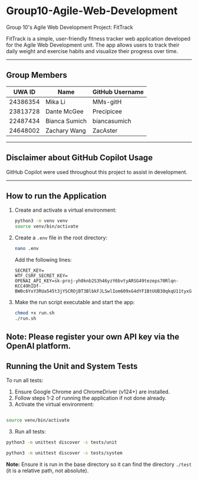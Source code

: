 # Group10-Agile-Web-Development
Group 10's Agile Web Development Project: FitTrack

FitTrack is a simple, user-friendly fitness tracker web application developed for the Agile Web Development unit. The app allows users to track their daily weight and exercise habits and visualize their progress over time.

---

## Group Members

| UWA ID       | Name             | GitHub Username   |
|--------------|------------------|-------------------|
| 24386354     | Mika Li          | MMs-gitH          |
| 23813728     | Dante McGee      | Precipicee        |
| 22487434     | Bianca Sumich    | biancasumich      |
| 24648002     | Zachary Wang     | ZacAster          |

---

## Disclaimer about GitHub Copilot Usage

GitHub Copilot were used throughout this project to assist in development.

---

## How to run the Application
1. Create and activate a virtual environment:
   ```bash
   python3 -m venv venv
   source venv/bin/activate
   ```

2. Create a `.env` file in the root directory:
   ```bash
   nano .env
   ```

   Add the following lines:
   ```env
   SECRET_KEY=
   WTF_CSRF_SECRET_KEY=
   OPENAI_API_KEY=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
   ```

3. Make the run script executable and start the app:
   ```bash
   chmod +x run.sh
   ./run.sh
   ```
Note: Please register your own API key via the OpenAI platform.
---

## Running the Unit and System Tests

To run all tests:

1. Ensure Google Chrome and ChromeDriver (v124+) are installed.
2. Follow steps 1-2 of running the application if not done already.
3. Activate the virtual environment:

```bash

source venv/bin/activate
```


3. Run all tests:

```bash
python3 -m unittest discover -s tests/unit
```

```bash
python3 -m unittest discover -s tests/system
```

**Note:** Ensure it is run in the base directory so it can find the directory `./test` (it is a relative path, not absolute).


